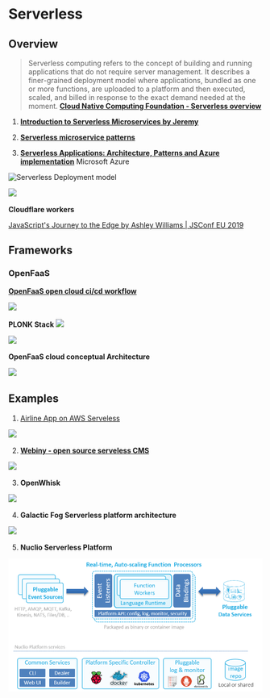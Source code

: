# Serverless 

## Overview
> Serverless computing refers to the concept of building and running applications that do not require server management. It describes a finer-grained deployment model where applications, bundled as one or more functions, are uploaded to a platform and then executed, scaled, and billed in response to the exact demand needed at the moment. **[Cloud Native Computing Foundation - Serverless overview](https://github.com/cncf/wg-serverless/tree/master/whitepapers/serverless-overview)**

1. **[Introduction to Serverless Microservices by Jeremy](https://www.jeremydaly.com/an-introduction-to-serverless-microservices/)**

2. **[Serverless microservice patterns](https://www.jeremydaly.com/serverless-microservice-patterns-for-aws/)**

3. **[Serverless Applications: Architecture, Patterns and Azure implementation](https://docs.microsoft.com/en-us/dotnet/standard/serverless-architecture/)** Microsoft Azure

![Serverless Deployment model](https://docs.microsoft.com/en-us/dotnet/standard/serverless-architecture/media/serverless-monolith-migration.png)

![](https://blog.cloudflare.com/content/images/2018/10/Artboard-42@3x.png)

**Cloudflare workers**

[JavaScript's Journey to the Edge by Ashley Williams | JSConf EU 2019]()

## Frameworks

### OpenFaaS

**[OpenFaaS open cloud ci/cd workflow](https://github.com/openfaas/openfaas-cloud)**

![](https://github.com/openfaas/openfaas-cloud/raw/master/docs/ofc-github-conceptual.png)

**PLONK Stack**
![](https://pbs.twimg.com/media/EAUzRV-XoAAL_4Z?format=jpg&name=4096x4096)

![](https://i.vimeocdn.com/video/817721889_640x360.jpg?r=pad)

**OpenFaaS cloud conceptual Architecture** 

![](https://raw.githubusercontent.com/openfaas/openfaas-cloud/master/docs/conceptual-overview.png)

## Examples

1. [Airline App on AWS Serveless](https://aws.amazon.com/blogs/compute/building-well-architected-serverless-applications-introduction)

![](https://d2908q01vomqb2.cloudfront.net/1b6453892473a467d07372d45eb05abc2031647a/2020/04/01/bwasa-1-4-airline-architecture-1024x511.png)

2. **[Webiny - open source serveless CMS](https://www.webiny.com/)**

![](https://www.webiny.com/static/webiny-server-side-1a92851e504dfa3b4cbd4e25a2c53853.svg)

3. **OpenWhisk**

![](https://github.com/apache/incubator-openwhisk/raw/master/docs/images/OpenWhisk_flow_of_processing.png)

4. **Galactic Fog Serverless platform architecture**

![](http://www.galacticfog.com/images/architecture.png)

5. **Nuclio Serverless Platform**

![](https://github.com/nuclio/nuclio/raw/master/docs/assets/images/architecture.png)


